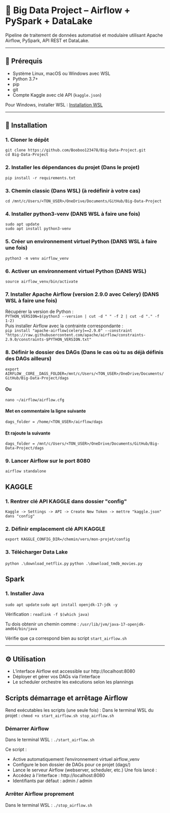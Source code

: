 # 🚀 Big Data Project – Airflow + PySpark + DataLake

Pipeline de traitement de données automatisé et modulaire utilisant Apache Airflow, PySpark, API REST et DataLake.

---

## 📁 Prérequis

- Système Linux, macOS ou Windows avec WSL
- Python 3.7+
- pip
- git
- Compte Kaggle avec clé API (`kaggle.json`)

Pour Windows, installer WSL : [Installation WSL](https://learn.microsoft.com/fr-fr/windows/wsl/install)

---

## 🧱 Installation

### 1. Cloner le dépôt

`git clone https://github.com/Booboo123478/Big-Data-Project.git`  
`cd Big-Data-Project`

### 2. Installer les dépendances du projet (Dans le projet)

`pip install -r requirements.txt`

### 3. Chemin classic (Dans WSL) (à redéfinir à votre cas)

`cd /mnt/c/Users/<TON_USER>/OneDrive/Documents/GitHub/Big-Data-Project`

### 4. Installer python3-venv (DANS WSL à faire une fois)

`sudo apt update`  
`sudo apt install python3-venv`

### 5. Créer un environnement virtuel Python (DANS WSL à faire une fois)

`python3 -m venv airflow_venv`

### 6. Activer un environnement virtuel Python (DANS WSL)

`source airflow_venv/bin/activate`

### 7. Installer Apache Airflow (version 2.9.0 avec Celery) (DANS WSL à faire une fois)

Récupérer la version de Python :  
`PYTHON_VERSION=$(python3 --version | cut -d " " -f 2 | cut -d "." -f 1-2)`  
Puis installer Airflow avec la contrainte correspondante :  
`pip install "apache-airflow[celery]==2.9.0" --constraint "https://raw.githubusercontent.com/apache/airflow/constraints-2.9.0/constraints-$PYTHON_VERSION.txt"`

### 8. Définir le dossier des DAGs (Dans le cas où tu as déjà définis des DAGs ailleurs)

`export AIRFLOW__CORE__DAGS_FOLDER=/mnt/c/Users/<TON_USER>/OneDrive/Documents/GitHub/Big-Data-Project/dags`

#### Ou

`nano ~/airflow/airflow.cfg`

#### Met en commentaire la ligne suivante

`dags_folder = /home/<TON_USER>/airflow/dags`

#### Et rajoute la suivante

`dags_folder = /mnt/c/Users/<TON_USER>/OneDrive/Documents/GitHub/Big-Data-Project/dags`

### 9. Lancer Airflow sur le port 8080

`airflow standalone`

## KAGGLE

### 1. Rentrer clé API KAGGLE dans dossier "config"

`Kaggle -> Settings -> API -> Create New Token -> mettre "kaggle.json" dans "config" `

### 2. Définir emplacement clé API KAGGLE

`export KAGGLE_CONFIG_DIR=/chemin/vers/mon-projet/config`

### 3. Télécharger Data Lake

`python .\download_netflix.py`
`python .\download_tmdb_movies.py`

## Spark

### 1. Installer Java
`sudo apt update`
`sudo apt install openjdk-17-jdk -y`

Vérification :
`readlink -f $(which java)`

Tu dois obtenir un chemin comme :
`/usr/lib/jvm/java-17-openjdk-amd64/bin/java`

Vérifie que ça correspond bien au script `start_airflow.sh`

---

## ⚙️ Utilisation

- L’interface Airflow est accessible sur http://localhost:8080
- Déployer et gérer vos DAGs via l’interface
- Le scheduler orchestre les exécutions selon les plannings

## Scripts démarrage et arrêtage Airflow

Rend exécutables les scripts (une seule fois) :
Dans le terminal WSL du projet : `chmod +x start_airflow.sh stop_airflow.sh`

### Démarrer Airflow

Dans le terminal WSL : `./start_airflow.sh`

Ce script :
- Active automatiquement l’environnement virtuel airflow_venv
- Configure le bon dossier de DAGs pour ce projet (dags/)
- Lance le serveur Airflow (webserver, scheduler, etc.)
Une fois lancé :
- Accédez à l'interface : http://localhost:8080
- Identifiants par défaut : admin / admin

### Arrêter Airflow proprement

Dans le terminal WSL : `./stop_airflow.sh`

